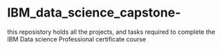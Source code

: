 # IBM_data_science_capstone-
this reposistory holds all the projects, and tasks required to complete the IBM Data science Professional certificate course
